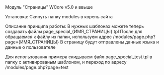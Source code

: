 Модуль "Страницы"
	WCore v5.0 и ввыше
	
Установка:
	Скинуть папку modules в корень сайта
	
Описание принципа работы:
	В нужных шаблонах можете теперь создавать файлы page_special_{ИМЯ_СТРАНИЦЫ}.tpl
	После для обращаемся к файлу из папки, используем адрес /modules/page.php?page={ИМЯ_СТРАНИЦЫ}
	В страницу будут отправлены данные языка и данные о пользователе
	
Для использования примера скидываем файл page_special_test.tpl в папку с активированым шаблоном,
и переход по адресу /modules/page.php?page=test